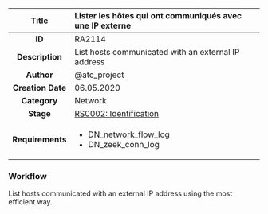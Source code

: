 | Title                       | Lister les hôtes qui ont communiqués avec une IP externe         |
|:---------------------------:|:--------------------|
| **ID**                      | RA2114            |
| **Description**             | List hosts communicated with an external IP address   |
| **Author**                  | @atc_project        |
| **Creation Date**           | 06.05.2020 |
| **Category**                | Network      |
| **Stage**                   |[RS0002: Identification](../Response_Stages/RS0002.md)| 
| **Requirements** |<ul><li>DN_network_flow_log</li><li>DN_zeek_conn_log</li></ul>|

### Workflow

List hosts communicated with an external IP address using the most efficient way.  
